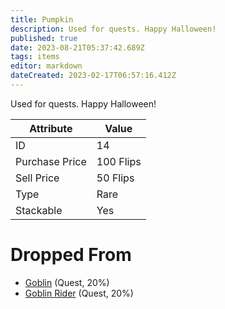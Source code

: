 ```yaml
---
title: Pumpkin
description: Used for quests. Happy Halloween!
published: true
date: 2023-08-21T05:37:42.689Z
tags: items
editor: markdown
dateCreated: 2023-02-17T06:57:16.412Z
---
```


Used for quests. Happy Halloween!

|Attribute|Value|
|-|-|
|ID|14|
|Purchase Price|100 Flips|
|Sell Price|50 Flips|
|Type|Rare|
|Stackable|Yes|


# Dropped From
 * [Goblin](/monsters/goblin) (Quest, 20%)
 * [Goblin Rider](/monsters/goblin-rider) (Quest, 20%)
